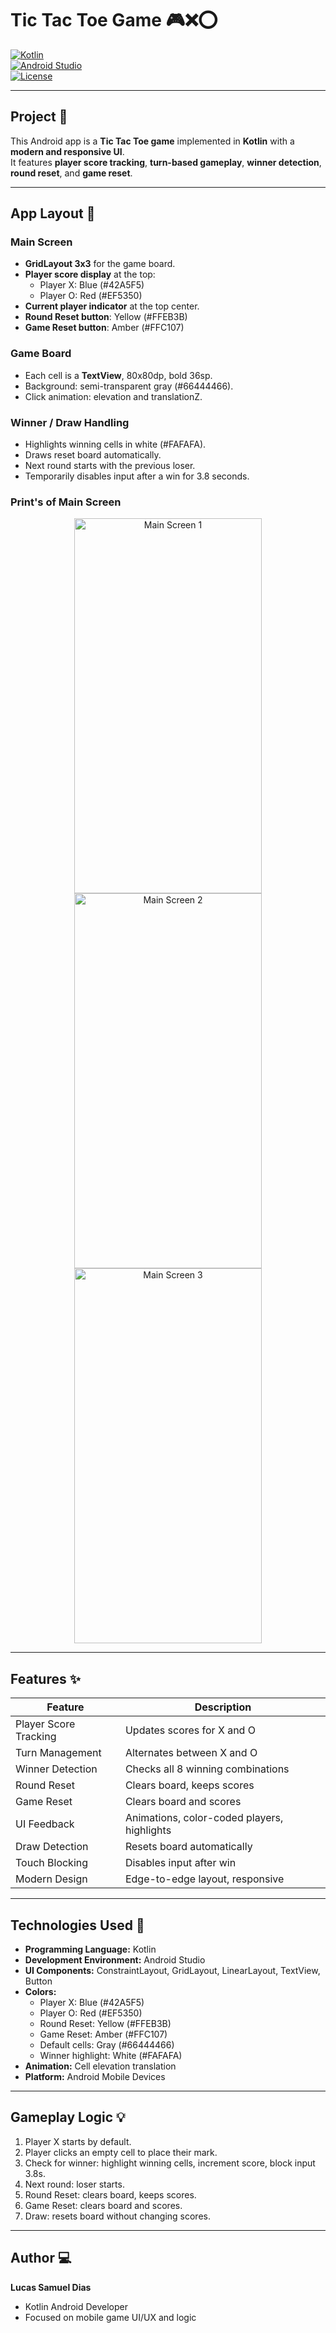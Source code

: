 # Tic Tac Toe Game 🎮❌⭕  

[![Kotlin](https://img.shields.io/badge/Language-Kotlin-orange?logo=kotlin)](https://kotlinlang.org/)  
[![Android Studio](https://img.shields.io/badge/IDE-Android_Studio-brightgreen?logo=android-studio)](https://developer.android.com/studio)  
[![License](https://img.shields.io/badge/License-MIT-blue)](LICENSE)  

---

## Project 🎯
This Android app is a **Tic Tac Toe game** implemented in **Kotlin** with a **modern and responsive UI**.  
It features **player score tracking**, **turn-based gameplay**, **winner detection**, **round reset**, and **game reset**.  

---

## App Layout 🎨

### Main Screen
- **GridLayout 3x3** for the game board.  
- **Player score display** at the top:
  - Player X: Blue (#42A5F5)  
  - Player O: Red (#EF5350)  
- **Current player indicator** at the top center.  
- **Round Reset button**: Yellow (#FFEB3B)  
- **Game Reset button**: Amber (#FFC107)

### Game Board
- Each cell is a **TextView**, 80x80dp, bold 36sp.  
- Background: semi-transparent gray (#66444466).  
- Click animation: elevation and translationZ.  

### Winner / Draw Handling
- Highlights winning cells in white (#FAFAFA).  
- Draws reset board automatically.  
- Next round starts with the previous loser.  
- Temporarily disables input after a win for 3.8 seconds.

### Print's of Main Screen

  <p align="center" >
   <img width="300" height="600" alt="Main Screen 1" src="https://github.com/user-attachments/assets/caa47ec3-8d09-4ee3-b41e-0c2a9cd8a99b" />
    <img width="300" height="600" alt="Main Screen 2" src="https://github.com/user-attachments/assets/82f80789-77ea-4fed-a5c7-2cc352731abe" />
   <img width="300" height="600" alt="Main Screen 3" src="https://github.com/user-attachments/assets/eee5ddb2-ae85-46a7-873d-0bf0b602c73e" />
</p>

---

## Features ✨
| Feature | Description |
|---------|-------------|
| Player Score Tracking | Updates scores for X and O |
| Turn Management | Alternates between X and O |
| Winner Detection | Checks all 8 winning combinations |
| Round Reset | Clears board, keeps scores |
| Game Reset | Clears board and scores |
| UI Feedback | Animations, color-coded players, highlights |
| Draw Detection | Resets board automatically |
| Touch Blocking | Disables input after win |
| Modern Design | Edge-to-edge layout, responsive |

---

## Technologies Used 🤖
- **Programming Language:** Kotlin  
- **Development Environment:** Android Studio  
- **UI Components:** ConstraintLayout, GridLayout, LinearLayout, TextView, Button  
- **Colors:**  
  - Player X: Blue (#42A5F5)  
  - Player O: Red (#EF5350)  
  - Round Reset: Yellow (#FFEB3B)  
  - Game Reset: Amber (#FFC107)  
  - Default cells: Gray (#66444466)  
  - Winner highlight: White (#FAFAFA)  
- **Animation:** Cell elevation translation  
- **Platform:** Android Mobile Devices  

---

## Gameplay Logic 💡
1. Player X starts by default.  
2. Player clicks an empty cell to place their mark.  
3. Check for winner: highlight winning cells, increment score, block input 3.8s.  
4. Next round: loser starts.  
5. Round Reset: clears board, keeps scores.  
6. Game Reset: clears board and scores.  
7. Draw: resets board without changing scores.  

---

## Author 💻
**Lucas Samuel Dias**  
- Kotlin Android Developer  
- Focused on mobile game UI/UX and logic
